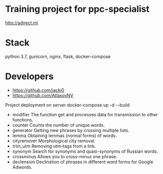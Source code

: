                               
# Training project for ppc-specialist 
http://adirect.ml
# Stack
python 3.7, gunicorn, nginx, flask, docker-compose 

# Developers
- https://github.com/jacki0
- https://github.com/AtlasovNV


Project deployment on server
docker-compose up -d --build

- modifier 
The function get and processes data for transmission to other functions.
- counter 
Counts the number of unique words.
- generator 
Getting new phrases by crossing multiple lists.
- lemma 
Obtaining lemmas (normal forms) of words.
- cityremover 
Morphological city removal.
- trim_utm 
Removing utm-tags from a link.
- synonym 
Search for synonyms and quasi-synonyms of Russian words.
- crossminus 
Allows you to cross-minus one phrase.
- declension
Declination of phrases in different word forms for Google Adwords.
